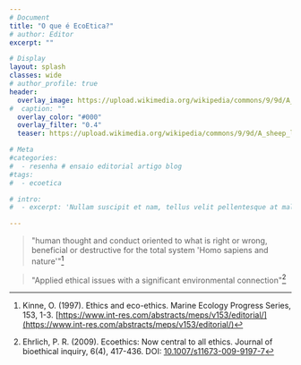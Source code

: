 ```yaml
---
# Document
title: "O que é EcoEtica?"
# author: Editor
excerpt: ""

# Display
layout: splash
classes: wide
# author_profile: true
header:
  overlay_image: https://upload.wikimedia.org/wikipedia/commons/9/9d/A_sheep_lying_with_its_legs_folded_underneath_its_body_next_to_a_wooden_fence%2C_the_sheep_in_profile_view_MET_DP828330.jpg
#  caption: ""
  overlay_color: "#000"
  overlay_filter: "0.4"
  teaser: https://upload.wikimedia.org/wikipedia/commons/9/9d/A_sheep_lying_with_its_legs_folded_underneath_its_body_next_to_a_wooden_fence%2C_the_sheep_in_profile_view_MET_DP828330.jpg

# Meta
#categories:
#  - resenha # ensaio editorial artigo blog
#tags:
#  - ecoetica

# intro: 
#  - excerpt: 'Nullam suscipit et nam, tellus velit pellentesque at malesuada, enim eaque. Quis nulla, netus tempor in diam gravida tincidunt, *proin faucibus* voluptate felis id sollicitudin. Centered with `type="center"`'

---
```


> "human thought and conduct oriented to what is right or wrong, beneficial or destructive for the total system 'Homo sapiens and nature'"[^1]


> "Applied ethical issues with a significant environmental connection"[^2]



[^1]:Kinne, O. (1997). Ethics and eco-ethics. Marine Ecology Progress Series, 153, 1-3. [https://www.int-res.com/abstracts/meps/v153/editorial/](https://www.int-res.com/abstracts/meps/v153/editorial/)
[^2]:Ehrlich, P. R. (2009). Ecoethics: Now central to all ethics. Journal of bioethical inquiry, 6(4), 417-436. DOI: [10.1007/s11673-009-9197-7](https://sci-hub.se/10.1007/s11673-009-9197-7)
